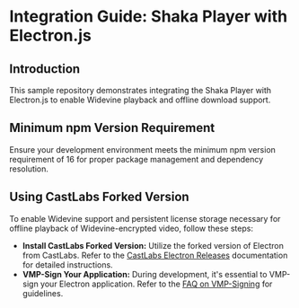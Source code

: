 # Integration Guide: Shaka Player with Electron.js


## Introduction

This sample repository demonstrates integrating the Shaka Player with Electron.js to enable Widevine playback and offline download support.


## Minimum npm Version Requirement

Ensure your development environment meets the minimum npm version requirement of 16 for proper package management and dependency resolution.


## Using CastLabs Forked Version

To enable Widevine support and persistent license storage necessary for offline playback of Widevine-encrypted video, follow these steps:

- **Install CastLabs Forked Version:** Utilize the forked version of Electron from CastLabs. Refer to the [CastLabs Electron Releases](https://github.com/castlabs/electron-releases) documentation for detailed instructions.
- **VMP-Sign Your Application:** During development, it's essential to VMP-sign your Electron application. Refer to the [FAQ on VMP-Signing](https://github.com/castlabs/electron-releases/wiki/FAQ#how-can-i-vmp-sign-my-application-during-development) for guidelines.


